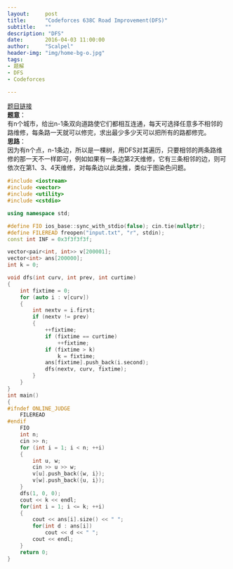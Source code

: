 ```yaml
---
layout:     post
title:      "Codeforces 638C Road Improvement(DFS)"
subtitle:   ""
description: "DFS"
date:       2016-04-03 11:00:00
author:     "Scalpel"
header-img: "img/home-bg-o.jpg"
tags:
- 题解
- DFS
- Codeforces

---
```

[题目链接](http://codeforces.com/problemset/problem/638/C)  
**题意**：  
有n个城市，给出n-1条双向道路使它们都相互连通，每天可选择任意多不相邻的路维修，每条路一天就可以修完，求出最少多少天可以把所有的路都修完。    
**思路**：  
因为有n个点，n-1条边，所以是一棵树，用DFS对其遍历，只要相邻的两条路维修的那一天不一样即可，例如如果有一条边第2天维修，它有三条相邻的边，则可依次在第1、3、4天维修，对每条边以此类推，类似于图染色问题。

~~~cpp
#include <iostream>
#include <vector>
#include <utility>
#include <cstdio>

using namespace std;

#define FIO ios_base::sync_with_stdio(false); cin.tie(nullptr);
#define FILEREAD freopen("input.txt", "r", stdin);
const int INF = 0x3f3f3f3f;

vector<pair<int, int>> v[200001];
vector<int> ans[200000];
int k = 0;

void dfs(int curv, int prev, int curtime)
{
    int fixtime = 0;
    for (auto i : v[curv])
    {
        int nextv = i.first;
        if (nextv != prev)
        {
            ++fixtime;
            if (fixtime == curtime)
                ++fixtime;
            if (fixtime > k)
                k = fixtime;
            ans[fixtime].push_back(i.second);
            dfs(nextv, curv, fixtime);
        }
    }
}
int main()
{
#ifndef ONLINE_JUDGE
    FILEREAD
#endif
    FIO
    int n;
    cin >> n;
    for (int i = 1; i < n; ++i)
    {
        int u, w;
        cin >> u >> w;
        v[u].push_back({w, i});
        v[w].push_back({u, i});
    }
    dfs(1, 0, 0);
    cout << k << endl;
    for(int i = 1; i <= k; ++i)
    {
        cout << ans[i].size() << " ";
        for(int d : ans[i])
            cout << d << " ";
        cout << endl;
    }
    return 0;
}
~~~
